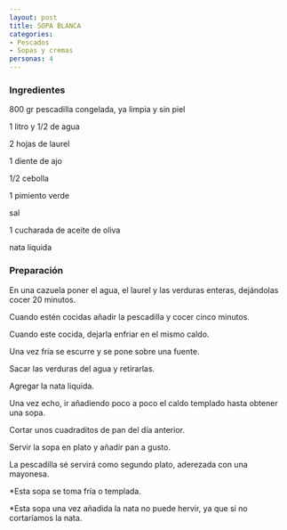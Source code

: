 ```yaml
---
layout: post
title: SOPA BLANCA
categories:
- Pescados
- Sopas y cremas
personas: 4 
---
```

<h3>Ingredientes</h3>
800 gr pescadilla congelada, ya limpia y sin piel

1 litro y 1/2 de agua

2 hojas de laurel

1 diente de ajo

1/2 cebolla

1 pimiento verde

sal

1 cucharada de aceite de oliva

nata liquida

<h3>Preparación</h3>
En una cazuela poner el agua, el laurel y las verduras enteras, dejándolas cocer 20 minutos.

Cuando estén cocidas añadir la pescadilla y cocer cinco minutos.

Cuando este cocida, dejarla enfriar en el mismo caldo.

Una vez fría se escurre y se pone sobre una fuente.

Sacar las verduras del agua y retirarlas.

Agregar la nata liquida.

Una vez echo, ir añadiendo poco a poco el caldo templado hasta obtener una sopa.

Cortar unos cuadraditos de pan del día anterior.

Servir la sopa en plato y añadir pan a gusto.

La pescadilla sé servirá como segundo plato, aderezada con una mayonesa.

*Esta sopa se toma fría o templada.

*Esta sopa una vez añadida la nata no puede hervir, ya que si no cortaríamos la nata.